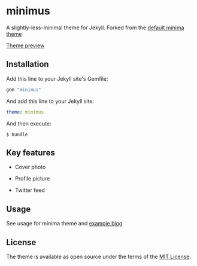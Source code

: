 # minimus

A slightly-less-minimal theme for Jekyll. Forked from the [default minima theme](https://github.com/Jekyll/minima)

[Theme preview](http://ronenagranat.com/)

## Installation

Add this line to your Jekyll site's Gemfile:

```ruby
gem "minimus"
```

And add this line to your Jekyll site:

```yaml
theme: minimus
```

And then execute:

    $ bundle

## Key features

* Cover photo

* Profile picture

* Twitter feed

## Usage

See usage for minima theme and [example blog](http://ronenagranat.com)

## License

The theme is available as open source under the terms of the [MIT License](http://opensource.org/licenses/MIT).
